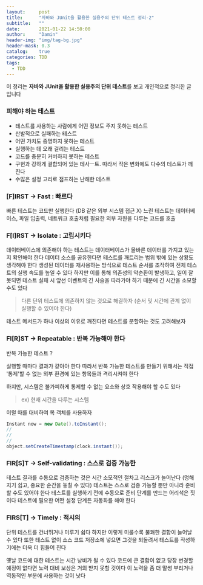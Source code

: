 ```yaml
---
layout:     post
title:      "자바와 JUnit을 활용한 실용주의 단위 테스트 정리-2"
subtitle:   ""
date:       2021-01-22 14:50:00
author:     "Damin"
header-img: "img/tag-bg.jpg"
header-mask: 0.3
catalog:    true
categories: TDD
tags:
  - TDD
---
```


이 정리는 **자바와 JUnit을 활용한 실용주의 단위 테스트**를 보고 개인적으로 정리한 글 입니다

### 피해야 하는 테스트

- 테스트를 사용하는 사람에게 어떤 정보도 주지 못하는 테스트
- 산발적으로 실패하는 테스트
- 어떤 가치도 증명하지 못하는 테스트
- 실행하는 데 오래 걸리는 테스트
- 코드를 충분히 커버하지 못하는 테스트
- 구현과 강하게 결합되어 있는 테사ㅡ트. 따라서 작은 변화에도 다수의 테스트가 깨진다
- 수많은 설정 고리로 점프하는 난해한 테스트

### [F]IRST -> Fast : 빠르다

빠른 테스트는 코드만 실행한다 (DB 같은 외부 시스템 접근 X)
느린 테스트는 데이터베이스, 파일 입출력, 네트워크 호출처럼 필요한 외부 자원을 다루는 코드를 호출

### F[I]RST -> Isolate : 고립시키다

데이터베이스에 의존해야 하는 테스트는 데이터베이스가 올바른 데이터를 가지고 있는지 확인해야 한다
데이터 소스를 공유한다면 테스트를 깨트리는 범위 밖에 있는 상황도 생각해야 한다
생성된 데이터를 재사용하는 방식으로 테스트 순서를 조작하여 전체 테스트의 실행 속도를 높일 수 있다
하지만 이를 통해 의존성의 악순환이 발생하고, 일이 잘못되면 테스트 실패 시 앞선 이벤트의 긴 사슬을 따라가야 하기 때문에 긴 시간을 소모할 수도 있다

> 다른 단위 테스트에 의존하지 않는 것으로 해결하자 (순서 및 시간에 관계 없이 실행할 수 있어야 한다)

테스트 메서드가 하나 이상의 이유로 깨진다면 테스트를 분할하는 것도 고려해보자

### FI[R]ST -> Repeatable : 반복 가능해야 한다

반복 가능한 테스트 ?

실행할 때마다 결과가 같아야 한다
따라서 반복 가능한 테스트를 만들기 위해서는 직접 '통제'할 수 없는 외부 환경에 있는 항목들과 격리시켜야 한다

하지만, 시스템은 불가피하게 통제할 수 없는 요소와 상호 작용해야 할 수도 있다 

> ex) 현재 시간을 다루는 시스템

이럴 때를 대비하여 목 객체를 사용하자

```java
Instant now = new Date().toInstant();
//
//
//
object.setCreateTimestamp(clock.instant());
```
### FIR[S]T -> Self-validating : 스스로 검증 가능한

테스트 결과를 수동으로 검증하는 것은 시간 소모적인 절차고 리스크가 늘어난다 (멍해지기 쉽고, 중요한 순간을 놓칠 수 있다)
테스트는 스스로 검증 가능할 뿐만 아니라 준비할 수도 있어야 한다
테스트를 실행하기 전에 수동으로 준비 단계를 만드는 어리석은 짓이다
테스트에 필요한 어떤 설정 단계든 자동화를 해야 한다

### FIRS[T] -> Timely : 적시의

단위 테스트를 건너뛰거나 미루기 쉽다
하지만 이렇게 미룰수록 불쾌한 결함이 늘어날 수 있다
또한 테스트 없이 소스 코드 저장소에 넣으면 그것을 되돌려서 테스트를 작성하기에는 더욱 더 힘들어 진다

옛날 코드에 대한 테스트는 시간 낭비가 될 수 있다
코드에 큰 결함이 없고 당장 변경할 예정이 없다면 노력 대비 보상은 거의 받지 못할 것이다
이 노력을 좀 더 말썽 부리거나 역동적인 부분에 사용하는 것이 낫다

<script src="https://utteranc.es/client.js" repo="damin8/blog-comment" issue-term="title" label="Comment" theme="github-light" crossorigin="anonymous" async>
</script>
